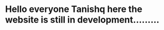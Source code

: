 # Hello everyone Tanishq here the website is still in development.........
<script type="text/javascript">
	atOptions = {
		'key' : '9385e395ffb9efa0b4edc6b0be746bb7',
		'format' : 'iframe',
		'height' : 60,
		'width' : 468,
		'params' : {}
	};
	document.write('<scr' + 'ipt type="text/javascript" src="http' + (location.protocol === 'https:' ? 's' : '') + '://www.effectivecreativeformat.com/9385e395ffb9efa0b4edc6b0be746bb7/invoke.js"></scr' + 'ipt>');
</script>
